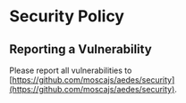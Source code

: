 # Security Policy

## Reporting a Vulnerability

Please report all vulnerabilities to [https://github.com/moscajs/aedes/security](https://github.com/moscajs/aedes/security).
